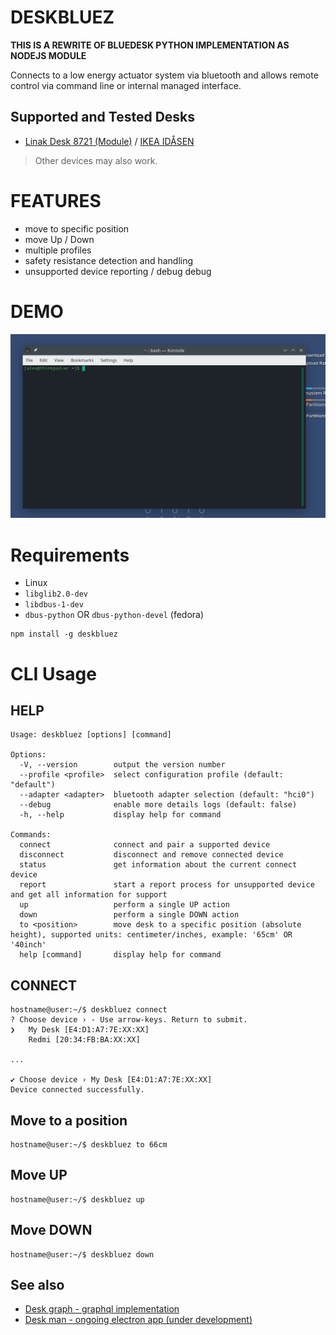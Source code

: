 # DESKBLUEZ

**THIS IS A REWRITE OF BLUEDESK PYTHON IMPLEMENTATION AS NODEJS MODULE**

Connects to a low energy actuator system via bluetooth and allows remote control via command line or internal managed interface.

## Supported and Tested Desks

- [Linak Desk 8721 (Module)](https://www.linak.com/products/controls/desk-control-basic-app/) / [IKEA IDÅSEN](https://www.ikea.com/gb/en/p/idasen-desk-sit-stand-brown-beige-s79280917/)

> Other devices may also work.

# FEATURES

- move to specific position
- move Up / Down
- multiple profiles
- safety resistance detection and handling
- unsupported device reporting / debug debug

# DEMO

![DEMO](./assets/preview.gif)

# Requirements

- Linux
- `libglib2.0-dev`
- `libdbus-1-dev`
- `dbus-python` OR `dbus-python-devel` (fedora)

```
npm install -g deskbluez
```

# CLI Usage

## HELP

```
Usage: deskbluez [options] [command]

Options:
  -V, --version        output the version number
  --profile <profile>  select configuration profile (default: "default")
  --adapter <adapter>  bluetooth adapter selection (default: "hci0")
  --debug              enable more details logs (default: false)
  -h, --help           display help for command

Commands:
  connect              connect and pair a supported device
  disconnect           disconnect and remove connected device
  status               get information about the current connect device
  report               start a report process for unsupported device and get all information for support
  up                   perform a single UP action
  down                 perform a single DOWN action
  to <position>        move desk to a specific position (absolute height), supported units: centimeter/inches, example: '65cm' OR '40inch'
  help [command]       display help for command
```

## CONNECT

```
hostname@user:~/$ deskbluez connect
? Choose device › - Use arrow-keys. Return to submit.
❯   My Desk [E4:D1:A7:7E:XX:XX]
    Redmi [20:34:FB:BA:XX:XX]

...

✔ Choose device › My Desk [E4:D1:A7:7E:XX:XX]
Device connected successfully.
```

## Move to a position

```
hostname@user:~/$ deskbluez to 66cm
```

## Move UP

```
hostname@user:~/$ deskbluez up
```

## Move DOWN

```
hostname@user:~/$ deskbluez down
```

## See also

- [Desk graph - graphql implementation ](https://github.com/alex20465/deskgraph)
- [Desk man - ongoing electron app (under development)](https://github.com/alex20465/deskman)
